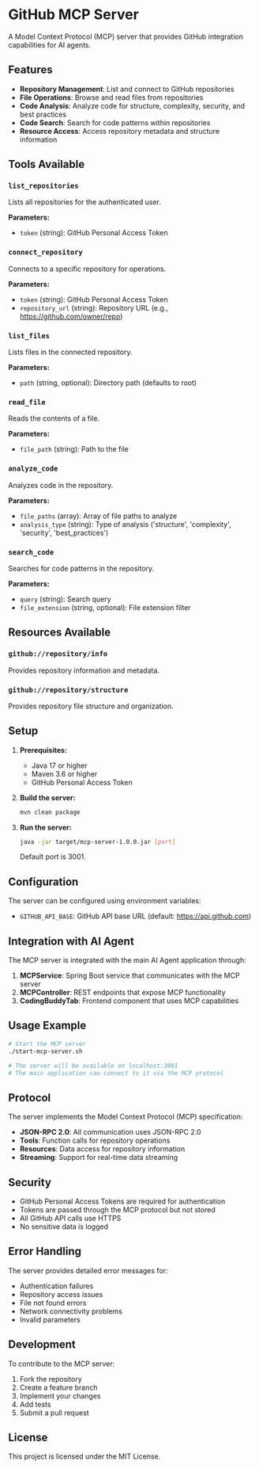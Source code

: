 # GitHub MCP Server

A Model Context Protocol (MCP) server that provides GitHub integration capabilities for AI agents.

## Features

- **Repository Management**: List and connect to GitHub repositories
- **File Operations**: Browse and read files from repositories
- **Code Analysis**: Analyze code for structure, complexity, security, and best practices
- **Code Search**: Search for code patterns within repositories
- **Resource Access**: Access repository metadata and structure information

## Tools Available

### `list_repositories`
Lists all repositories for the authenticated user.

**Parameters:**
- `token` (string): GitHub Personal Access Token

### `connect_repository`
Connects to a specific repository for operations.

**Parameters:**
- `token` (string): GitHub Personal Access Token
- `repository_url` (string): Repository URL (e.g., https://github.com/owner/repo)

### `list_files`
Lists files in the connected repository.

**Parameters:**
- `path` (string, optional): Directory path (defaults to root)

### `read_file`
Reads the contents of a file.

**Parameters:**
- `file_path` (string): Path to the file

### `analyze_code`
Analyzes code in the repository.

**Parameters:**
- `file_paths` (array): Array of file paths to analyze
- `analysis_type` (string): Type of analysis ('structure', 'complexity', 'security', 'best_practices')

### `search_code`
Searches for code patterns in the repository.

**Parameters:**
- `query` (string): Search query
- `file_extension` (string, optional): File extension filter

## Resources Available

### `github://repository/info`
Provides repository information and metadata.

### `github://repository/structure`
Provides repository file structure and organization.

## Setup

1. **Prerequisites:**
   - Java 17 or higher
   - Maven 3.6 or higher
   - GitHub Personal Access Token

2. **Build the server:**
   ```bash
   mvn clean package
   ```

3. **Run the server:**
   ```bash
   java -jar target/mcp-server-1.0.0.jar [port]
   ```
   
   Default port is 3001.

## Configuration

The server can be configured using environment variables:

- `GITHUB_API_BASE`: GitHub API base URL (default: https://api.github.com)

## Integration with AI Agent

The MCP server is integrated with the main AI Agent application through:

1. **MCPService**: Spring Boot service that communicates with the MCP server
2. **MCPController**: REST endpoints that expose MCP functionality
3. **CodingBuddyTab**: Frontend component that uses MCP capabilities

## Usage Example

```bash
# Start the MCP server
./start-mcp-server.sh

# The server will be available on localhost:3001
# The main application can connect to it via the MCP protocol
```

## Protocol

The server implements the Model Context Protocol (MCP) specification:

- **JSON-RPC 2.0**: All communication uses JSON-RPC 2.0
- **Tools**: Function calls for repository operations
- **Resources**: Data access for repository information
- **Streaming**: Support for real-time data streaming

## Security

- GitHub Personal Access Tokens are required for authentication
- Tokens are passed through the MCP protocol but not stored
- All GitHub API calls use HTTPS
- No sensitive data is logged

## Error Handling

The server provides detailed error messages for:
- Authentication failures
- Repository access issues
- File not found errors
- Network connectivity problems
- Invalid parameters

## Development

To contribute to the MCP server:

1. Fork the repository
2. Create a feature branch
3. Implement your changes
4. Add tests
5. Submit a pull request

## License

This project is licensed under the MIT License. 